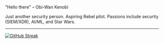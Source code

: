 "Hello there" – Obi-Wan Kenobi

Just another security person. Aspiring Rebel pilot. Passions include security (SIEM/XDR), AI/ML, and Star Wars.

---

[![GitHub Streak](https://streak-stats.demolab.com?user=ZacharyRiffle&theme=github-dark&hide_border=true)](https://git.io/streak-stats)
